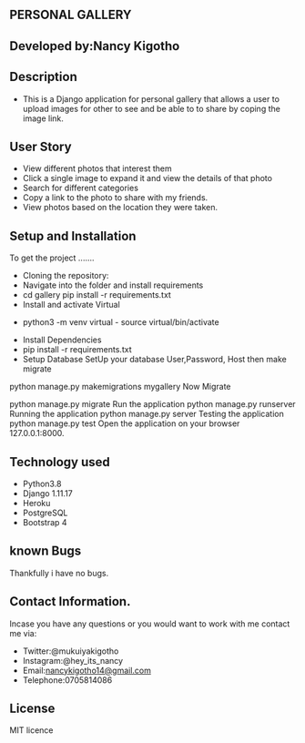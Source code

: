 ## PERSONAL GALLERY
## Developed by:Nancy Kigotho
## Description
* This is a Django application for personal gallery that allows a user to upload images for other to see and be able to to share by coping the image link.
## User Story
* View different photos that interest them
* Click a single image to expand it and view the details of that photo
* Search for different categories
* Copy a link to the photo to share with my friends.
* View photos based on the location they were taken.
## Setup and Installation
To get the project .......

* Cloning the repository:
* Navigate into the folder and install requirements
* cd gallery pip install -r requirements.txt 
* Install and activate Virtual
 - python3 -m venv virtual - source virtual/bin/activate  
* Install Dependencies
* pip install -r requirements.txt 
* Setup Database
SetUp your database User,Password, Host then make migrate

python manage.py makemigrations    mygallery 
Now Migrate

python manage.py migrate 
Run the application
python manage.py runserver 
Running the application
python manage.py server 
Testing the application
python manage.py test 
Open the application on your browser 127.0.0.1:8000.

## Technology used
* Python3.8
* Django 1.11.17
* Heroku
* PostgreSQL
* Bootstrap 4

## known Bugs
Thankfully i have no bugs.
## Contact Information.
Incase you have any questions or you would want to work with me contact me via:
* Twitter:@mukuiyakigotho
* Instagram:@hey_its_nancy
* Email:nancykigotho14@gmail.com
* Telephone:0705814086 

## License
MIT licence